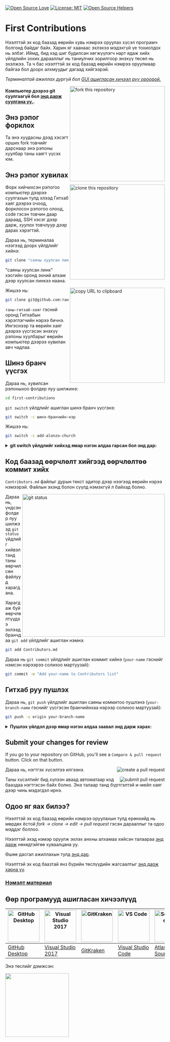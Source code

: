 [![Open Source Love](https://firstcontributions.github.io/open-source-badges/badges/open-source-v1/open-source.svg)](https://github.com/firstcontributions/open-source-badges)
[![License: MIT](https://img.shields.io/badge/License-MIT-green.svg)](https://opensource.org/licenses/MIT)
[![Open Source Helpers](https://www.codetriage.com/roshanjossey/first-contributions/badges/users.svg)](https://www.codetriage.com/roshanjossey/first-contributions)

# First Contributions

Нээлттэй эх код баазад өөрийн хувь нэмрээ оруулах хүсэл програмч болгонд байдаг байх. Харин яг хаанаас эхлэхээ мэдэхгүй үе тохиолдох нь элбэг. Иймд, бид хэд шиг будилсан хөгжүүлэгч нарт ядаж хийх үйлдлийн зохих дарааллыг нь таниулчих зорилгоор энэхүү төсөл нь эхэлжээ. Та ч бас нээлттэй эх код баазад өөрийн нэмрээ оруулмаар байгаа бол доорх алхмуудыг дагаад хийгээрэй.


_Терминалтай ажиллах дургүй бол [GUI ашигласан хичээл рүү ороорой.](#tutorials-using-other-tools)_

<img align="right" width="300" src="https://firstcontributions.github.io/assets/Readme/fork.png" alt="fork this repository" />

#### Компьютер дээрээ git суулгаагүй бол [энд дарж суулгана уу.](https://docs.github.com/en/get-started/quickstart/set-up-git).

## Энэ рэпог форклох

Та энэ хуудасны дээд хэсэгт орших fork товчийг дарснаар энэ рэпоны хуулбар таны хаягт үүсэх юм.

## Энэ рэпог хувилах

<img align="right" width="300" src="https://firstcontributions.github.io/assets/Readme/clone.png" alt="clone this repository" />

Форк хийчихсэн рэпогоо компьютер дээрээ суулгахын тулд хлээд Гитхаб хаяг дээрээ очоод, форклосон рэпогоо олоод, code гэсэн товчин даар дараад, SSH хэсэг дээр дарж, _хуулах_ товчлуур дээр дарах хэрэгтэй.

Дараа нь, терминалаа нээгээд доорх үйлдлийг хийнэ:

```bash
git clone "саяны хуулсан линк"
```

"саяны хуулсан линк" хэсгийн оронд эхний алхам дээр хуулсан линкээ наана.

<img align="right" width="300" src="https://firstcontributions.github.io/assets/Readme/copy-to-clipboard.png" alt="copy URL to clipboard" />

Жишээ нь:

```bash
git clone git@github.com:таны-гитхаб-хаяг/first-contributions.git
```

`таны-гитхаб-хаяг` гэсний оронд Гитхабын хэрэглэгчийн нэрээ бичнэ. Ингэснээр та өөрийн хаяг дээрээ үүсгэсэн энэхүү рэпоны хуулбарыг өөрийн компьютер дээрээ хувилан авч чадлаа.

## Шинэ бранч үүсгэх

Дараа нь, хувилсан рэпоныхоо фолдер луу шилжинэ:

```bash
cd first-contributions
```

`git switch` үйлдлийг ашиглан шинэ бранч үүсгэнэ:

```bash
git switch -c шинэ-бранчийн-нэр
```

Жишээ нь:

```bash
git switch -c add-alonzo-church
```

<details>
<summary> <strong>git switch үйлдлийг хийхэд ямар нэгэн алдаа гарсан бол энд дар:</strong> </summary>

Дараах алдаа гарсан бол Гит програмын чинь хувилбар нийцэхгүй байна гэсэн үг: "Git: `switch` is not a git command. See `git –help`" 

Дээрх тохиолдолд `git checkout` үйлдлийг хэрэглээд үзээрэй:

```bash
git checkout -b шинэ-бранчийн-нэр
```

</details>

## Код баазад өөрчлөлт хийгээд өөрчлөлтөө коммит хийх

`Contributors.md` файлыг дурын текст эдитор дээр нээгээд өөрийн нэрээ нэмээрэй. Файлын эхэнд болон сүүлд нэмэхгүй л байхад болно.

<img align="right" width="450" src="https://firstcontributions.github.io/assets/Readme/git-status.png" alt="git status" />

Дараа нь, үндсэн фолдер луу шилжээд `git status` үйдлийг хийвэл танд таны өөрчилсөн файлууд харагдана.

Харагдаж буй өөрчлөлтүүдээ эхлээд бранчдаа `git add` үйлдлийг ашиглан нэмнэ:

```bash
git add Contributors.md
```

Дараа нь `git commit` үйлдлийг ашиглан коммит хийнэ (`your-name` гэснийг нэмсэн нэрээрээ солихоо мартуузай):

```bash
git commit -m "Add your-name to Contributors list"
```

## Гитхаб руу пушлэх

Дараа нь, `git push` үйлдлийг ашиглан саяны коммитоо пушлэнэ (`your-branch-name` гэснийг үүсгэсэн бранчийнхаа нэрээр солихоо мартуузай):

```bash
git push -u origin your-branch-name
```

<details>
<summary> <strong>Пушлэх үйлдэл дээр ямар нэгэн алдаа заавал энд дарж харах:</strong> </summary>

- ### Authentication Error
     <pre>remote: Support for password authentication was removed on August 13, 2021. Please use a personal access token instead.
  remote: Please see https://github.blog/2020-12-15-token-authentication-requirements-for-git-operations/ for more information.
  fatal: Authentication failed for 'https://github.com/<your-username>/first-contributions.git/'</pre>
  Go to [GitHub's tutorial](https://docs.github.com/en/authentication/connecting-to-github-with-ssh/adding-a-new-ssh-key-to-your-github-account) on generating and configuring an SSH key to your account.

  Also, you might want to run 'git remote -v' to check your remote address.
  
  If it looks anything like this:
  <pre>origin	https://github.com/your-username/your_repo.git (fetch)
  origin	https://github.com/your-username/your_repo.git (push)</pre>
  
  change it using this command:
  ```bash
  git remote set-url origin git@github.com:your-username/your_repo.git
  ```
  Otherwise you'll still get prompted for username and password and get authentication error.
</details>

## Submit your changes for review

If you go to your repository on GitHub, you'll see a `Compare & pull request` button. Click on that button.

<img style="float: right;" src="https://firstcontributions.github.io/assets/Readme/compare-and-pull.png" alt="create a pull request" />

Дараа нь, нэгтгэх хүсэлтээ илгээнэ.

<img style="float: right;" src="https://firstcontributions.github.io/assets/Readme/submit-pull-request.png" alt="submit pull request" />

Таны хүсэлтийг бид хүлээн аваад автоматаар код бааздаа нэгтгэсэн байх болно. Энэ талаар танд бүртгэлтэй и-мейл хаяг дээр чинь мэдэгдэл ирнэ.

## Одоо яг яах билээ?

Нээлттэй эх код баазад өөрийн нэмрээ оруулахын тулд ерөнхийд нь мөрдөх ёстой  _fork -> clone -> edit -> pull request_ гэсэн дарааллыг та одоо мэддэг боллоо.

Нээлттэй эхэд нэмэр оруулж эхлэх анхны алхамаа хийсэн талаараа [энд дарж](https://firstcontributions.github.io/#social-share) нөхөдтэйгөө хуваалцана уу.

Өшөө дасгал ажиллахын тулд [энд дар](https://github.com/roshanjossey/code-contributions).

Нээлттэй эх код баазтай янз бүрийн төслүүдийн жагсаалтыг [энд дарж харна уу](https://firstcontributions.github.io/#project-list).

### [Нэмэлт материал](docs/additional-material/git_workflow_scenarios/additional-material.md)

## Өөр програмууд ашигласан хичээлүүд

| <a href="docs/gui-tool-tutorials/github-desktop-tutorial.md"><img alt="GitHub Desktop" src="https://desktop.github.com/images/desktop-icon.svg" width="100"></a> | <a href="docs/gui-tool-tutorials/github-windows-vs2017-tutorial.md"><img alt="Visual Studio 2017" src="https://upload.wikimedia.org/wikipedia/commons/c/cd/Visual_Studio_2017_Logo.svg" width="100"></a> | <a href="docs/gui-tool-tutorials/gitkraken-tutorial.md"><img alt="GitKraken" src="https://firstcontributions.github.io/assets/gui-tool-tutorials/gitkraken-tutorial/gk-icon.png" width="100"></a> | <a href="docs/gui-tool-tutorials/github-windows-vs-code-tutorial.md"><img alt="VS Code" src="https://upload.wikimedia.org/wikipedia/commons/1/1c/Visual_Studio_Code_1.35_icon.png" width=100></a> | <a href="docs/gui-tool-tutorials/sourcetree-macos-tutorial.md"><img alt="Sourcetree App" src="https://wac-cdn.atlassian.com/dam/jcr:81b15cde-be2e-4f4a-8af7-9436f4a1b431/Sourcetree-icon-blue.svg" width=100></a> | <a href="docs/gui-tool-tutorials/github-windows-intellij-tutorial.md"><img alt="IntelliJ IDEA" src="https://upload.wikimedia.org/wikipedia/commons/thumb/9/9c/IntelliJ_IDEA_Icon.svg/512px-IntelliJ_IDEA_Icon.svg.png" width=100></a> |
| ----------------------------------------------------------------------------------------------------------------------------------------------------------- | --------------------------------------------------------------------------------------------------------------------------------------------------------------------------------------------------- | -------------------------------------------------------------------------------------------------------------------------------------------------------------------------------------------- | -------------------------------------------------------------------------------------------------------------------------------------------------------------------------------------------- | ------------------------------------------------------------------------------------------------------------------------------------------------------------------------------------------------------------ | -------------------------------------------------------------------------------------------------------------------------------------------------------------------------------------------------------------------------------- |
| [GitHub Desktop](docs/gui-tool-tutorials/github-desktop-tutorial.md)                                                                                             | [Visual Studio 2017](docs/gui-tool-tutorials/github-windows-vs2017-tutorial.md)                                                                                                                          | [GitKraken](docs/gui-tool-tutorials/gitkraken-tutorial.md)                                                                                                                                        | [Visual Studio Code](docs/gui-tool-tutorials/github-windows-vs-code-tutorial.md)                                                                                                                  | [Atlassian Sourcetree](docs/gui-tool-tutorials/sourcetree-macos-tutorial.md)                                                                                                                                      | [IntelliJ IDEA](docs/gui-tool-tutorials/github-windows-intellij-tutorial.md)                                                                                                                                                          |

<p>Энэ төслийг дэмжсэн:</p>
<p>
  <a href="https://www.digitalocean.com/">
    <img src="https://opensource.nyc3.cdn.digitaloceanspaces.com/attribution/assets/SVG/DO_Logo_horizontal_blue.svg" width="201px">
  </a>
</p>
